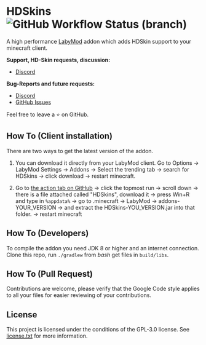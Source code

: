HDSkins ![GitHub Workflow Status (branch)](https://img.shields.io/github/workflow/status/HDSkins/addon/Gradle%20Github%20Actions/master)
===========

A high performance [LabyMod](https://www.labymod.net/) addon which adds HDSkin support to your
minecraft client.

**Support, HD-Skin requests, discussion:**
  - [Discord](https://discord.gg/KN8rDZJ)

**Bug-Reports and future requests:**
  - [Discord](https://discord.gg/KN8rDZJ)
  - [GitHub Issues](https://github.com/HDSkins/addon/issues/new)

Feel free to leave a :star: on GitHub.

How To (Client installation)
----------

There are two ways to get the latest version of the addon.

1) You can download it directly from your LabyMod client. Go to Options -> LabyMod Settings ->
   Addons -> Select the trending tab -> search for HDSkins -> click download -> restart minecraft.

2) Go to [the action tab on GitHub](https://github.com/HDSkins/addon/actions?query=workflow%3A%22Gradle+Github+Actions%22)
   -> click the topmost run -> scroll down -> there is a file attached called "HDSkins", 
   download it -> press Win+R and type in `%appdata%` -> go to .minecraft -> LabyMod -> 
   addons-YOUR_VERSION -> and extract the HDSkins-YOU_VERSION.jar into that folder. -> restart 
   minecraft

How To (Developers)
----------

To compile the addon you need JDK 8 or higher and an internet connection. Clone this repo, run `./gradlew` 
from *bash* get files in `build/libs`.

How To (Pull Request)
---------

Contributions are welcome, please verify that the Google Code style applies to all your files 
for easier reviewing of your contributions.

License
---------

This project is licensed under the conditions of the GPL-3.0 license. See [license.txt](https://github.com/HDSkins/addon/license.txt)
for more information.
